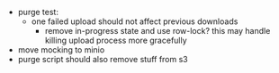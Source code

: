 * purge test:
  * one failed upload should not affect previous downloads
	* remove in-progress state and use row-lock?  this may handle killing upload process more gracefully
* move mocking to minio
* purge script should also remove stuff from s3
